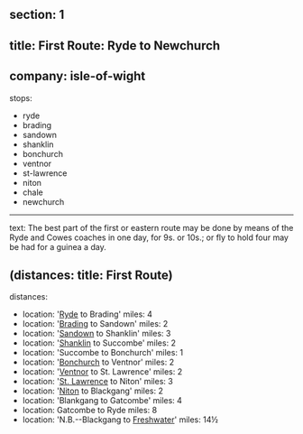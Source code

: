 section: 1
----
title: First Route: Ryde to Newchurch
----
company: isle-of-wight
----
stops:
- ryde
- brading
- sandown
- shanklin
- bonchurch
- ventnor
- st-lawrence
- niton
- chale
- newchurch
----
text: The best part of the first or eastern route may be done by means of the Ryde and Cowes coaches in one day, for 9s. or 10s.; or fly to hold four may be had for a guinea a day.

(distances: title: First Route)
----
distances:
- location: '[Ryde](/stations/ryde/) to Brading'
  miles: 4
- location: '[Brading](/stations/brading/) to Sandown'
  miles: 2
- location: '[Sandown](/stations/sandown/) to Shanklin'
  miles: 3
- location: '[Shanklin](/stations/shanklin/) to Succombe'
  miles: 2
- location: 'Succombe to Bonchurch'
  miles: 1
- location: '[Bonchurch](/stations/bonchurch/) to Ventnor'
  miles: 2
- location: '[Ventnor](/stations/ventnor/) to St. Lawrence'
  miles: 2
- location: '[St. Lawrence](/stations/st-lawrence/) to Niton'
  miles: 3
- location: '[Niton](/stations/niton/) to Blackgang'
  miles: 2
- location: 'Blankgang to Gatcombe'
  miles: 4
- location: Gatcombe to Ryde
  miles: 8
- location: 'N.B.--Blackgang to [Freshwater](/stations/freshwater)'
  miles: 14½
